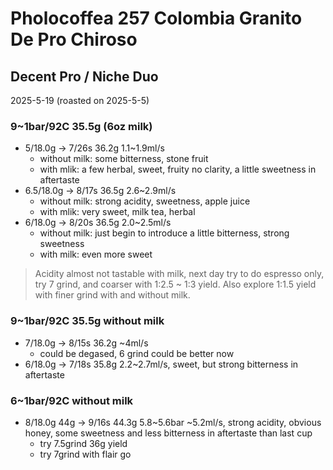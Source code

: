 # Pholocoffea 257 Colombia Granito De Pro Chiroso

## Decent Pro / Niche Duo

2025-5-19 (roasted on 2025-5-5)

### 9~1bar/92C 35.5g (6oz milk)

- 5/18.0g -> 7/26s 36.2g 1.1\~1.9ml/s
  - without milk: some bitterness, stone fruit
  - with mlik: a few herbal, sweet, fruity no clarity, a little sweetness in aftertaste
- 6.5/18.0g -> 8/17s 36.5g 2.6\~2.9ml/s
  - without milk: strong acidity, sweetness, apple juice
  - with mlik: very sweet, milk tea, herbal
- 6/18.0g -> 8/20s 36.5g 2.0\~2.5ml/s
  - without milk: just begin to introduce a little bitterness, strong sweetness
  - with milk: even more sweet

> Acidity almost not tastable with milk,
next day try to do espresso only,
try 7 grind, and coarser with 1:2.5 ~ 1:3 yield.
Also explore 1:1.5 yield with finer grind with and without milk.

### 9~1bar/92C 35.5g without milk

- 7/18.0g -> 8/15s 36.2g \~4ml/s
  - could be degased, 6 grind could be better now
- 6/18.0g -> 7/18s 35.8g 2.2\~2.7ml/s, sweet, but strong bitterness in aftertaste

### 6~1bar/92C without milk

- 8/18.0g 44g -> 9/16s 44.3g 5.8\~5.6bar \~5.2ml/s, strong acidity, obvious honey, some sweetness and less bitterness in aftertaste than last cup
  - try 7.5grind 36g yield
  - try 7grind with flair go
